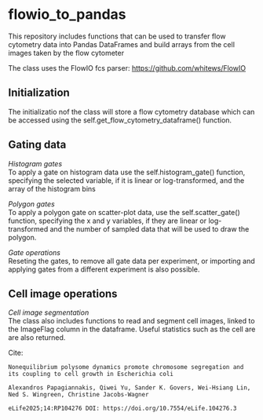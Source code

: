 # flowio_to_pandas
This repository includes functions that can be used to transfer flow cytometry data into Pandas DataFrames and build arrays from the cell images taken by the flow cytometer

The class uses the FlowIO fcs parser:
https://github.com/whitews/FlowIO

## Initialization
The initializatio nof the class will store a flow cytometry database which can be accessed using the 
self.get_flow_cytometry_dataframe() function.

## Gating data
*Histogram gates*
<br>To apply a gate on histogram data use the self.histogram_gate() function, specifying the selected variable, if it is linear or log-transformed, and the array of the histogram bins

*Polygon gates*
<br>To apply a polygon gate on scatter-plot data, use the self.scatter_gate() function, specifying the x and y variables, if they are linear or log-transformed and the number of sampled data that will be used to draw the polygon.

*Gate operations*
<br>Reseting the gates, to remove all gate data per experiment, or importing and applying gates from a different experiment is also possible.

## Cell image operations
*Cell image segmentation*
<br>The class also includes functions to read and segment cell images, linked to the ImageFlag column in the dataframe. Useful statistics such as the cell are are also returned.

 Cite:
    
    Nonequilibrium polysome dynamics promote chromosome segregation and its coupling to cell growth in Escherichia coli
    
    Alexandros Papagiannakis, Qiwei Yu, Sander K. Govers, Wei-Hsiang Lin,  Ned S. Wingreen, Christine Jacobs-Wagner
    
    eLife2025;14:RP104276 DOI: https://doi.org/10.7554/eLife.104276.3
